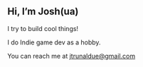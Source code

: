 Hi, I’m Josh(ua)
-
I try to build cool things!

I do Indie game dev as a hobby.

You can reach me at jtrunaldue@gmail.com
